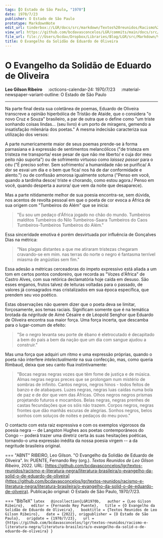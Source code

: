 ```yaml
---
tags: [O Estado de São Paulo, "1970"]
date: 1970/7/23
publisher: O Estado de São Paulo
prototype: MarkdownNote
edit_url: tinderbox://LGR/docs/src/markdown/Textos%20reunidos/Racismo%20e%20literatura%20negra/Literatura%20Brasileira?view=outline+select=1658628335
view_url: https://github.com/bcdavasconcelos/LGR/commits/main/docs/src/markdown/textos-reunidos/racismo-e-literatura-negra/literatura-brasileira/o-evangelho-da-solid-o-de-eduardo-de-oliveira.md
file_url: file:///Users/bcdav/Dropbox/Libraries/Blog/LGR/src/Markdown/Vol%201/Literatura%20Brasileira/O%20Evangelho%20da%20Solida%CC%83o%20de%20Eduardo%20de%20Oliveira.md
title: O Evangelho da Solidão de Eduardo de Oliveira
---
```


# O Evangelho da Solidão de Eduardo de Oliveira

__Leo Gilson Ribeiro__ &nbsp;&nbsp;&nbsp; :octicons-calendar-24: 1970/7/23 &nbsp;&nbsp;&nbsp; :material-newspaper-variant-outline: O Estado de São Paulo  

---

Na parte final desta sua coletânea de poemas, Eduardo de Oliveira transcreve a opinião hiperbólica de Tristão de Ataíde, que o considera "o novo Cruz e Souza" brasileiro, a par de outra que o define como "um triste sonhando coisas lindas\... (seu livro) é um porto de miragens, gemendo a insatisfação milenária dos poetas." A mesma indecisão caracteriza sua utilização dos versos:

A parte numericamente maior de seus poemas prende-se à forma parnasiana e à expressão de sentimentos melancólicos ("de tristeza em tristeza me transporta/ esse pesar de que não me liberto/ e cuja dor meu peito não suporta") ou de sofrimento virtuoso como *laissez passer* para o céu ("É preciso sofrer. Sem sofrimento/ a humanidade não se purifica/ A dor se esvai um dia e o bem que fica/ nos há de dar conformidade e alento.") ou de confissão amorosa igualmente soturna ("Penso em você, quando a tardinha desce/ triste e chorando, como estou agora./ Penso em você, quando desperta a aurora/ que vem da noite que desaparece).

Mas a parte nitidamente melhor de sua poesia encontra-se, sem dúvida, nos acentos de revolta pessoal em que o poeta de cor evoca a África de sua origem com "Tumbeiros do Além" que se inicia:

> "Eu sou um pedaço d'África
> jogado no chão do mundo.
> Tumbeiros malditos
> Tumbeiros do Nilo
> Tumbeiros-Saara
> Tumbeiros do Caos
> Tumbeiros-Tumbeiros
> Tumbeiros do Além."

Essa sinceridade emotiva é porém desvirtuada por influência de Gonçalves Dias na métrica:

> "Nas plagas distantes
> a que me atiraram
> tristezas chegaram
> cravando-se em mim.
> nas terras do norte o negro é fantasma
> terrível miasma
> de angústias sem fim."

Essa adesão a métricas cerceadoras do ímpeto expressivo está aliada a um tom em certos pontos condoreiro, que recorda as "Vozes d'África" de Castro Alves, com sua retórica declamatória hoje caída em desuso. São esses enganos, frutos talvez de leituras voltadas para o passado, de valores já consagrados mas cristalizados em sua época específica, que prendem seu voo poético.

Estas observações não querem dizer que o poeta deva se limitar, forçosamente, aos temas raciais. Significam somente que é na temática brotada da *négritude* de Aimé Césaire e de Léopold Senghor que Eduardo de Oliveira encontra sua maior força. Uma força incerta, que descamba para o lugar-comum de efeito:

> "Se o negro levanta
> seu porte de ébano
> é eletrocutado
> é decapitado
> a bem do país
> a bem da nação
> que um dia com sangue
> ajudou a construir."

Mas uma força que adquiri um ritmo e uma expressão próprias, quando o poeta não interfere *intelectualmente* na sua confecção, mas, como queria Rimbaud, deixa que seu canto flua instintivamente:

> "Bocas negras
> negras vozes
> que têm fome de justiça e de música.
> Almas negras
> negras preces
> que se prolongam num mistério de sombras de infinito.
> Cantos negros,
> negros hinos
> \- todos feitos de banzo e de atabaques.
> Luzes negras,
> negras luas
> caídas numa bola de paz e de dor que vem das Áfricas.
> Olhos negros
> negros prismas
> projetando futuros e mocambos.
> Belas negras,
> negras prenhes
> de castas fecundações que os sóis não trazem.
> Corpos negros,
> negras frontes
> que dão manhãs escuras de alegrias.
> Sonhos negros,
> belos sonhos
> com soluços de noites e pedaços do meu povo."

O contacto com esta raiz expressiva e com os exemplos vigorosos da poesia negra -- de Langston Hughes aos poetas contemporâneos do Congo -- poderá trazer uma diretriz certa às suas hesitações poéticas, tornando-o uma expressão inédita da nossa poesia virgem -- a da negritude brasileira original.  


=== "ABNT"
    RIBEIRO, Leo Gilson. "O Evangelho da Solidão de Eduardo de Oliveira". In: PUENTE, Fernando Rey (org.). _Textos Reunidos de Leo Gilson Ribeiro_, 2022.  URL: [https://github.com/bcdavasconcelos/lgr/textos-reunidos/racismo-e-literatura-negra/literatura-brasileira/o-evangelho-da-solid-o-de-eduardo-de-oliveira](https://github.com/bcdavasconcelos/lgr/textos-reunidos/racismo-e-literatura-negra/literatura-brasileira/o-evangelho-da-solid-o-de-eduardo-de-oliveira). Publicação original: O Estado de São Paulo, 1970/7/23.  

=== "BibTeX"
    ```latex  
    @incollection{LGR1970b,  
    author = {Leo Gilson Ribeiro},  
    editor = {Fernando Rey Puente},  
    title = {O Evangelho da Solidão de Eduardo de Oliveira},  
    booktitle = {Textos Reunidos de Leo Gilson Ribeiro},  
    date = {2022},
    origpublisher = {O Estado de São Paulo},  
    origdate = {1970/7/23},  
    url = {https://github.com/bcdavasconcelos/lgr/textos-reunidos/racismo-e-literatura-negra/literatura-brasileira/o-evangelho-da-solid-o-de-eduardo-de-oliveira}
    }
    ```
